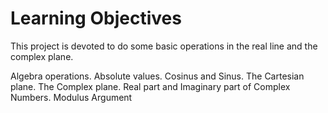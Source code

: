 # Learning Objectives
This project is devoted to do some basic operations in the real line and the complex plane.

Algebra operations.
Absolute values.
Cosinus and Sinus.
The Cartesian plane.
The Complex plane.
Real part and Imaginary part of Complex Numbers.
Modulus
Argument
